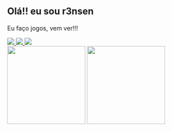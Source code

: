 ## Olá!! eu sou r3nsen
Eu faço jogos, vem ver!!!
<div>
  <a href="https://store.steampowered.com/developer/r3nsen" target="_blank">
    <img src="https://img.shields.io/badge/Steam-000000?style=for-the-badge&logo=steam&logoColor=white" target="_blank">
  </a>
  <a href="https://r3nsen.itch.io/" target="_blank">
    <img src="https://img.shields.io/badge/Itch.io-FA5C5C?style=for-the-badge&logo=itch.io&logoColor=white" target="_blank">
  </a>
  
  <a href="https://img.shields.io/badge/Twitter-1DA1F2?style=for-the-badge&logo=twitter&logoColor=white" target="_blank">
    <img src="https://img.shields.io/badge/Twitter-1DA1F2?style=for-the-badge&logo=twitter&logoColor=white" target="_blank">
  </a>  
</div>
<!-- stats -->
<div>
  <!--a href="https://github.com/r3nsen"-->
  <img height="180em" src="https://github-readme-stats.vercel.app/api?username=r3nsen&show_icons=true&theme=dark&include_all_commits=true&count_private=true" />  
  <img height="180em" src="https://github-readme-stats.vercel.app/api/top-langs/?username=r3nsen&layout=compact&langs_count=7&theme=dark" />
</div>

## 

<!--
**r3nsen/r3nsen** is a ✨ _special_ ✨ repository because its `README.md` (this file) appears on your GitHub profile.

Here are some ideas to get you started:

- 🔭 I’m currently working on ...
- 🌱 I’m currently learning ...
- 👯 I’m looking to collaborate on ...
- 🤔 I’m looking for help with ...
- 💬 Ask me about ...
- 📫 How to reach me: ...
- 😄 Pronouns: ...
- ⚡ Fun fact: ...
-->
